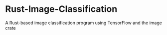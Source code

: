 # Rust-Image-Classification
A Rust-based image classification program using TensorFlow and the image crate
